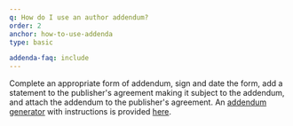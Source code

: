 ```yaml
---
q: How do I use an author addendum?
order: 2
anchor: how-to-use-addenda
type: basic

addenda-faq: include
---
```

Complete an appropriate form of addendum, sign and date the form, add a statement to the publisher's agreement making it subject to the addendum, and attach the addendum to the publisher's agreement. An [addendum generator](https://osc.hul.harvard.edu/dash/addendum/) with instructions is provided [here](https://osc.hul.harvard.edu/dash/addendum/).
